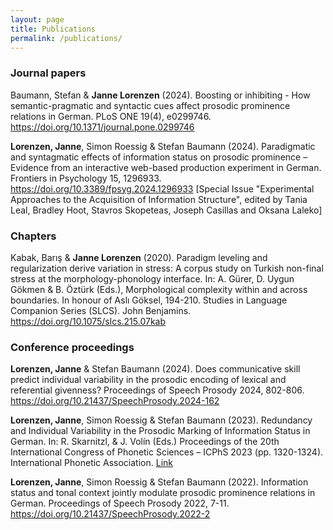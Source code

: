 ```yaml
---
layout: page
title: Publications
permalink: /publications/
---
```


### Journal papers

Baumann, Stefan & **Janne Lorenzen** (2024). Boosting or inhibiting - How semantic-pragmatic and syntactic cues affect prosodic prominence relations in German. PLoS ONE 19(4), e0299746. <a href = "https://doi.org/10.1371/journal.pone.0299746">https://doi.org/10.1371/journal.pone.0299746</a>

**Lorenzen, Janne**, Simon Roessig & Stefan Baumann (2024). Paradigmatic and syntagmatic effects of information status on prosodic prominence – Evidence from an interactive web-based production experiment in German. Frontiers in Psychology 15, 1296933. <a href = "https://doi.org/10.3389/fpsyg.2024.1296933">https://doi.org/10.3389/fpsyg.2024.1296933</a> [Special Issue "Experimental Approaches to the Acquisition of Information Structure", edited by Tania Leal, Bradley Hoot, Stavros Skopeteas, Joseph Casillas and Oksana Laleko]

### Chapters

Kabak, Barış & **Janne Lorenzen** (2020). Paradigm leveling and regularization derive variation in stress: A corpus study on Turkish non-final stress at the morphology-phonology interface. In: A. Gürer, D. Uygun Gökmen & B. Öztürk (Eds.), Morphological complexity within and across boundaries. In honour of Aslı Göksel, 194-210. Studies in Language Companion Series (SLCS). John Benjamins. <a href = "https://benjamins.com/catalog/slcs.215.07kab">https://doi.org/10.1075/slcs.215.07kab</a>

### Conference proceedings

**Lorenzen, Janne** & Stefan Baumann (2024). Does communicative skill predict individual variability in the prosodic encoding of lexical and referential givenness? Proceedings of Speech Prosody 2024, 802-806. <a href = "https://doi.org/10.21437/SpeechProsody.2024-162">https://doi.org/10.21437/SpeechProsody.2024-162</a>

**Lorenzen, Janne**, Simon Roessig & Stefan Baumann (2023). Redundancy and Individual Variability in the Prosodic Marking of Information Status in German. In: R. Skarnitzl, & J. Volín (Eds.) Proceedings of the 20th International Congress of Phonetic Sciences – ICPhS 2023 (pp. 1320-1324). International Phonetic Association. <a href = "https://www.internationalphoneticassociation.org/icphs-proceedings/ICPhS2023/full_papers/278.pdf"> Link</a>

**Lorenzen, Janne**, Simon Roessig & Stefan Baumann (2022). Information status and tonal context jointly modulate prosodic prominence relations in German. Proceedings of Speech Prosody 2022, 7-11. <a href = "https://doi.org/10.21437/SpeechProsody.2022-2">https://doi.org/10.21437/SpeechProsody.2022-2</a>